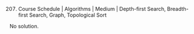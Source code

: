 207. Course Schedule | Algorithms | Medium | Depth-first Search, Breadth-first Search, Graph, Topological Sort

No solution.
